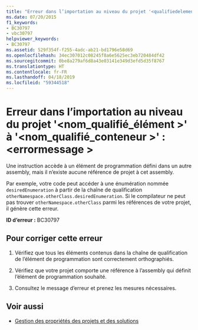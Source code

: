 ```yaml
---
title: "Erreur dans l’importation au niveau du projet '<qualifiedelementname>'à'<qualifiedcontainername>' : <errormessage>"
ms.date: 07/20/2015
f1_keywords:
- BC30797
- vbc30797
helpviewer_keywords:
- BC30797
ms.assetid: 529f354f-f255-4adc-ab21-bd1796e58d69
ms.openlocfilehash: 34ec307012c08245f8a6e5625ec3eb720484df42
ms.sourcegitcommit: 0be8a279af6d8a43e03141e349d3efd5d35f8767
ms.translationtype: HT
ms.contentlocale: fr-FR
ms.lasthandoff: 04/18/2019
ms.locfileid: "59344518"
---
```

# <a name="error-in-project-level-import-qualifiedelementname-at-qualifiedcontainername--errormessage"></a>Erreur dans l’importation au niveau du projet '\<nom_qualifié_élément >' à '\<nom_qualifié_conteneur >' : \<errormessage >
Une instruction accède à un élément de programmation défini dans un autre assembly, mais il n’existe aucune référence de projet à cet assembly.  
  
 Par exemple, votre code peut accéder à une énumération nommée `desiredEnumeration` à partir de la chaîne de qualification `otherNamespace.otherClass.desiredEnumeration`. Si le compilateur ne peut pas trouver `otherNamespace.otherClass` parmi les références de votre projet, il génère cette erreur.  
  
 **ID d’erreur :** BC30797  
  
## <a name="to-correct-this-error"></a>Pour corriger cette erreur  
  
1. Vérifiez que tous les éléments contenus dans la chaîne de qualification de l’élément de programmation sont correctement orthographiés.  
  
2. Vérifiez que votre projet comporte une référence à l’assembly qui définit l’élément de programmation souhaité.  
  
3. Consultez le message d’erreur et prenez les mesures nécessaires.  
  
## <a name="see-also"></a>Voir aussi

- [Gestion des propriétés des projets et des solutions](/visualstudio/ide/managing-project-and-solution-properties)
